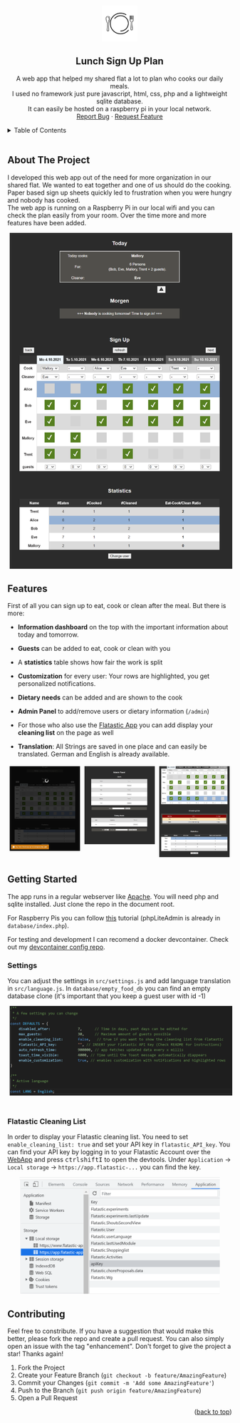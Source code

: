 
<div id="top"></div><br />
<div align="center">
  <a href="https://github.com/othneildrew/Best-README-Template">
    <img src="android-chrome-512x512.png" alt="Logo" width="80" height="80">
  </a>

  <h2 align="center">Lunch Sign Up Plan</h2>

  <p align="center">
    A web app that helped my shared flat a lot to plan who cooks our daily meals. <br>
    I used no framework just pure javascript, html, css, php and a lightweight sqlite database. <br>
    It can easily be hosted on a raspberry pi in your local network.
    <br />
    <a href="https://github.com/jkowalk/lunch-sign-in-plan/issues">Report Bug</a>
    ·
    <a href="https://github.com/jkowalk/lunch-sign-in-plan/issues">Request Feature</a>
  </p>
</div>



<!-- TABLE OF CONTENTS -->
<details>
  <summary>Table of Contents</summary>
  <ol>
    <li>
      <a href="#about-the-project">About The Project</a>
      <ul>
        <li><a href="#features">Features</a></li>
      </ul>
    </li>
    <li>
      <a href="#getting-started">Getting Started</a>
      <ul>
        <li><a href="#settings">Settings</a></li>
        <li><a href="#flatastic-cleaning-list">Flatastic Cleaning List</a></li>
      </ul>
    </li>
    <li><a href="#contributing">Contributing</a></li>

  </ol>
</details>
<br>


<!-- ABOUT THE PROJECT -->
## About The Project

I developed this web app out of the need for more organization in our shared flat. We wanted to eat together and one of us should do the cooking. Paper based sign up sheets quickly led to frustration when you were hungry and nobody has cooked.<br>
The web app is running on a Raspberry Pi in our local wifi and you can check the plan easily from your room. Over the time more and more features have been added.<br>

<div align="center"><div style="width:500px; margin:5px;"><img src="images/sign_up.png"></div></div>


## Features
First of all you can sign up to eat, cook or clean after the meal. But there is more:
* __Information dashboard__ on the top with the important information about today and tomorrow.

* __Guests__ can be added to eat, cook or clean with you

* A __statistics__ table shows how fair the work is split

* __Customization__ for every user: Your rows are highlighted, you get personalized notifications.

* __Dietary needs__ can be added and are shown to the cook

* __Admin Panel__ to add/remove users or dietary information (`/admin`)

* For those who also use the <a href="https://www.flatastic-app.com/" target="_blank">Flatastic App</a> you can add display your __cleaning list__ on the page as well

* __Translation__: All Strings are saved in one place and can easily be translated. German and English is already available.
<div style="display:flex; justify-content: space-evenly;">
<div style="width:400px; margin:5px;"><img src="images/notification.png"></div>
<div style="width:400px; margin:5px;"><img src="images/admin_panel.png"></div>
<div style="width:400px; margin:5px;"><img src="images/cleaning_list.png"></div>
</div>


<!-- GETTING STARTED -->
## Getting Started

The app runs in a regular webserver like [Apache](https://httpd.apache.org/). You will need php and sqlite installed. Just clone the repo in the document root.

For Raspberry Pis you can follow [this](https://gndtovcc.home.blog/2020/04/17/how-to-install-phpliteadmin-database-in-a-raspberry-pi/) tutorial (phpLiteAdmin is already in `database/index.php`).

For testing and development I can recomend a docker devcontainer. Check out my [devcontainer config repo](https://github.com/jkowalk/docker-lamp-devcontainer).

### Settings
You can adjust the settings in `src/settings.js` and add language translation in `src/language.js`. In `database/empty_food_db` you can find an empty database clone (it's important that you keep a guest user with id -1)
<div align="center"><div style="width:500px; margin:5px;"><img src="images/settings.png"></div></div>
<br>

### Flatastic Cleaning List
In order to display your Flatastic cleaning list. You need to set `enable_cleaning_list: true` and set your API key in `flatastic_API_key`. You can find your API key by logging in to your Flatastic Account over the [WebApp](https://www.flatastic-app.com/webapp) and press <kbd>ctrl</kbd><kbd>shift</kbd><kbd>I</kbd> to open the devtools. Under `Application` -> `Local storage` -> `https://app.flatastic-...` you can find the key.

<div align="center"><div style="width:450px; margin:5px;"><img src="images/flatastic-api-key.png"></div></div>






<!-- CONTRIBUTING -->
## Contributing

Feel free to constribute. If you have a suggestion that would make this better, please fork the repo and create a pull request. You can also simply open an issue with the tag "enhancement".
Don't forget to give the project a star! Thanks again!

1. Fork the Project
2. Create your Feature Branch (`git checkout -b feature/AmazingFeature`)
3. Commit your Changes (`git commit -m 'Add some AmazingFeature'`)
4. Push to the Branch (`git push origin feature/AmazingFeature`)
5. Open a Pull Request



<p align="right">(<a href="#top">back to top</a>)</p>